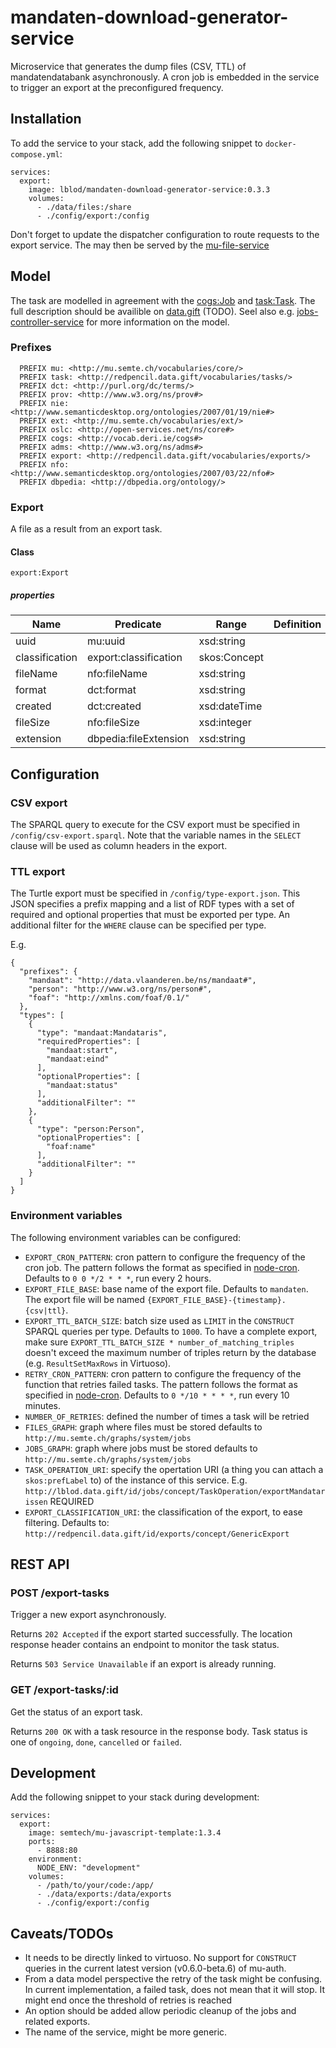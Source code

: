 # mandaten-download-generator-service

Microservice that generates the dump files (CSV, TTL) of mandatendatabank asynchronously. A cron job is embedded in the service to trigger an export at the preconfigured frequency.

## Installation
To add the service to your stack, add the following snippet to `docker-compose.yml`:
```
services:
  export:
    image: lblod/mandaten-download-generator-service:0.3.3
    volumes:
      - ./data/files:/share
      - ./config/export:/config
```

Don't forget to update the dispatcher configuration to route requests to the export service.
The may then be served by the [mu-file-service](https://github.com/mu-semtech/file-service)
## Model
The task are modelled in agreement with the [cogs:Job](http://vocab.deri.ie/cogs#Job) and [task:Task](http://redpencil.data.gift/vocabularies/tasks/Task).
The full description should be availible on [data.gift](https://redpencil.data.gift/vocabularies/tasks) (TODO).
Seel also e.g. [jobs-controller-service](https://github.com/lblod/job-controller-service) for more information on the model.

### Prefixes
```
  PREFIX mu: <http://mu.semte.ch/vocabularies/core/>
  PREFIX task: <http://redpencil.data.gift/vocabularies/tasks/>
  PREFIX dct: <http://purl.org/dc/terms/>
  PREFIX prov: <http://www.w3.org/ns/prov#>
  PREFIX nie: <http://www.semanticdesktop.org/ontologies/2007/01/19/nie#>
  PREFIX ext: <http://mu.semte.ch/vocabularies/ext/>
  PREFIX oslc: <http://open-services.net/ns/core#>
  PREFIX cogs: <http://vocab.deri.ie/cogs#>
  PREFIX adms: <http://www.w3.org/ns/adms#>
  PREFIX export: <http://redpencil.data.gift/vocabularies/exports/>
  PREFIX nfo: <http://www.semanticdesktop.org/ontologies/2007/03/22/nfo#>
  PREFIX dbpedia: <http://dbpedia.org/ontology/>
```
### Export
A file as a result from an export task.
#### Class
`export:Export`
##### properties
Name | Predicate | Range | Definition
--- | --- | --- | ---
uuid |mu:uuid | xsd:string
classification | export:classification | skos:Concept
fileName | nfo:fileName | xsd:string
format | dct:format | xsd:string
created | dct:created | xsd:dateTime
fileSize | nfo:fileSize | xsd:integer
extension | dbpedia:fileExtension | xsd:string


## Configuration
### CSV export
The SPARQL query to execute for the CSV export must be specified in `/config/csv-export.sparql`. Note that the variable names in the `SELECT` clause will be used as column headers in the export.

### TTL export
The Turtle export must be specified in `/config/type-export.json`. This JSON specifies a prefix mapping and a list of RDF types with a set of required and optional properties that must be exported per type. An additional filter for the `WHERE` clause can be specified per type.

E.g.
```
{
  "prefixes": {
    "mandaat": "http://data.vlaanderen.be/ns/mandaat#",
    "person": "http://www.w3.org/ns/person#",
    "foaf": "http://xmlns.com/foaf/0.1/"
  },
  "types": [
    {
      "type": "mandaat:Mandataris",
      "requiredProperties": [
        "mandaat:start",
        "mandaat:eind"
      ],
      "optionalProperties": [
        "mandaat:status"
      ],
      "additionalFilter": ""
    },
    {
      "type": "person:Person",
      "optionalProperties": [
        "foaf:name"
      ],
      "additionalFilter": ""
    }
  ]
}
```

### Environment variables
The following environment variables can be configured:
* `EXPORT_CRON_PATTERN`: cron pattern to configure the frequency of the cron job. The pattern follows the format as specified in [node-cron](https://www.npmjs.com/package/cron#available-cron-patterns). Defaults to `0 0 */2 * * *`, run every 2 hours.
* `EXPORT_FILE_BASE`: base name of the export file. Defaults to `mandaten`. The export file will be named `{EXPORT_FILE_BASE}-{timestamp}.{csv|ttl}`.
* `EXPORT_TTL_BATCH_SIZE`: batch size used as `LIMIT` in the `CONSTRUCT` SPARQL queries per type. Defaults to `1000`. To have a complete export, make sure `EXPORT_TTL_BATCH_SIZE * number_of_matching_triples` doesn't exceed the maximum number of triples return by the database (e.g. `ResultSetMaxRows` in Virtuoso).
* `RETRY_CRON_PATTERN`: cron pattern to configure the frequency of the function that retries failed tasks. The pattern follows the format as specified in [node-cron](https://www.npmjs.com/package/cron#available-cron-patterns). Defaults to `0 */10 * * * *`, run every 10 minutes.
* `NUMBER_OF_RETRIES`: defined the number of times a task will be retried
* `FILES_GRAPH`: graph where files must be stored defaults to `http://mu.semte.ch/graphs/system/jobs`
* `JOBS_GRAPH`: graph where jobs must be stored defaults to `http://mu.semte.ch/graphs/system/jobs`
* `TASK_OPERATION_URI`: specify the opertation URI (a thing you can attach a `skos:prefLabel` to) of the instance of this service. E.g. `http://lblod.data.gift/id/jobs/concept/TaskOperation/exportMandatarissen` REQUIRED
* `EXPORT_CLASSIFICATION_URI`: the classification of the export, to ease filtering. Defaults to: `http://redpencil.data.gift/id/exports/concept/GenericExport`

## REST API
### POST /export-tasks
Trigger a new export asynchronously.

Returns `202 Accepted` if the export started successfully. The location response header contains an endpoint to monitor the task status.

Returns `503 Service Unavailable` if an export is already running.

### GET /export-tasks/:id
Get the status of an export task.

Returns `200 OK` with a task resource in the response body. Task status is one of `ongoing`, `done`, `cancelled` or `failed`.

## Development
Add the following snippet to your stack during development:
```
services:
  export:
    image: semtech/mu-javascript-template:1.3.4
    ports:
      - 8888:80
    environment:
      NODE_ENV: "development"
    volumes:
      - /path/to/your/code:/app/
      - ./data/exports:/data/exports
      - ./config/export:/config
```
## Caveats/TODOs
- It needs to be directly linked to virtuoso. No support for `CONSTRUCT` queries in the current latest version (v0.6.0-beta.6) of mu-auth.
- From a data model perspective the retry of the task might be confusing. In current implementation, a failed task, does not mean that it will stop.
  It might end once the threshold of retries is reached
- An option should be added allow periodic cleanup of the jobs and related exports.
- The name of the service, might be more generic.
